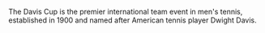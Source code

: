 The Davis Cup is the premier international team event in men's tennis, established in 1900 and named after American tennis player Dwight Davis.
